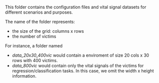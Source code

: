 This folder contains the configuration files and vital signal datasets for different scenarios and purposes.

The name of the folder represents:  
- the size of the grid: columns x rows 
- the number of victims

For instance, a folder named
* _data_20x30_400vic_ would contain a enviroment of size 20 cols x 30 rows with 400 victims.
* _data_800vic_ would contain only the vital signals of the victims for regression/classification tasks. In this case, we omit the width x height information.
